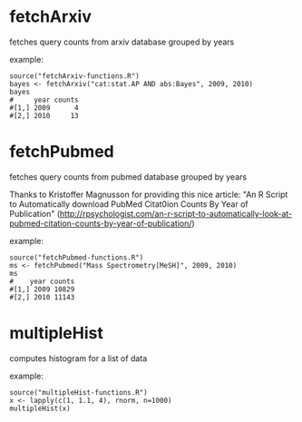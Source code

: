 # fetchArxiv

fetches query counts from arxiv database grouped by years

example:

    source("fetchArxiv-functions.R")
    bayes <- fetchArxiv("cat:stat.AP AND abs:Bayes", 2009, 2010)
    bayes
    #     year counts
    #[1,] 2009      4
    #[2,] 2010     13


# fetchPubmed

fetches query counts from pubmed database grouped by years

Thanks to Kristoffer Magnusson for providing this nice article: 
"An R Script to Automatically download PubMed Citat0ion Counts By Year of Publication"
(http://rpsychologist.com/an-r-script-to-automatically-look-at-pubmed-citation-counts-by-year-of-publication/)

example:

    source("fetchPubmed-functions.R")
    ms <- fetchPubmed("Mass Spectrometry[MeSH]", 2009, 2010)
    ms
    #    year counts
    #[1,] 2009 10829
    #[2,] 2010 11143


# multipleHist

computes histogram for a list of data

example:

    source("multipleHist-functions.R")
    x <- lapply(c(1, 1.1, 4), rnorm, n=1000)
    multipleHist(x)
